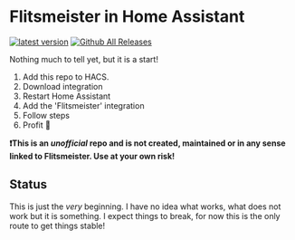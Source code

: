 # Flitsmeister in Home Assistant

[![latest version](https://img.shields.io/github/tag/DCSBL/home-assistant-flitsmeister?sort=semver&label=Version)](https://github.com/DCSBL/home-assistant-flitsmeister/releases/)
[![Github All Releases](https://img.shields.io/github/downloads/DCSBL/home-assistant-flitsmeister/total)](https://github.com/DCSBL/home-assistant-flitsmeister/releases)

Nothing much to tell yet, but it is a start!
1. Add this repo to HACS.
2. Download integration
3. Restart Home Assistant
4. Add the 'Flitsmeister' integration
5. Follow steps
6. Profit 🎉

**❗This is an _unofficial_ repo and is not created, maintained or in any sense linked to Flitsmeister. Use at your own risk!**

## Status
This is just the _very_ beginning. I have no idea what works, what does not work but it is something. I expect things to break, for now this is the only route to get things stable!


